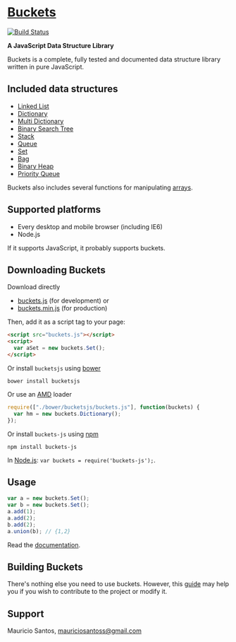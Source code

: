 # [Buckets](https://github.com/mauriciosantos/buckets/)

[![Build Status](https://travis-ci.org/mauriciosantos/Buckets-JS.svg?branch=master)](https://travis-ci.org/mauriciosantos/Buckets-JS)

**A JavaScript Data Structure Library**

Buckets is a complete, fully tested and documented data structure library written in pure JavaScript.

## Included data structures

- [Linked List](http://mauriciosantos.github.io/Buckets-JS/symbols/buckets.LinkedList.html)
- [Dictionary](http://mauriciosantos.github.io/Buckets-JS/symbols/buckets.Dictionary.html)
- [Multi Dictionary](http://mauriciosantos.github.io/Buckets-JS/symbols/buckets.MultiDictionary.html)
- [Binary Search Tree](http://mauriciosantos.github.io/Buckets-JS/symbols/buckets.BSTree.html)
- [Stack](http://mauriciosantos.github.io/Buckets-JS/symbols/buckets.Stack.html)
- [Queue](http://mauriciosantos.github.io/Buckets-JS/symbols/buckets.Queue.html)
- [Set](http://mauriciosantos.github.io/Buckets-JS/symbols/buckets.Set.html)
- [Bag](http://mauriciosantos.github.io/Buckets-JS/symbols/buckets.Bag.html)
- [Binary Heap](http://mauriciosantos.github.io/Buckets-JS/symbols/buckets.Heap.html)
- [Priority Queue](http://mauriciosantos.github.io/Buckets-JS/symbols/buckets.PriorityQueue.html)

Buckets also includes several functions for manipulating [arrays](http://mauriciosantos.github.io/Buckets-JS/symbols/buckets.arrays.html).

## Supported platforms

- Every desktop and mobile browser (including IE6)
- Node.js

If it supports JavaScript, it probably supports buckets.

## Downloading Buckets

Download directly

- [buckets.js](https://github.com/mauriciosantos/Buckets-JS/releases/download/1.90.0/buckets.js) (for development) or
- [buckets.min.js](https://github.com/mauriciosantos/Buckets-JS/releases/download/1.90.0/buckets.min.js) (for production)

Then, add it as a script tag to your page:

```html
<script src="buckets.js"></script>
<script>
  var aSet = new buckets.Set();
</script>
```

Or install `bucketsjs` using [bower](http://bower.io/)

```shell
bower install bucketsjs
```

Or use an [AMD](https://github.com/amdjs/amdjs-api) loader

```javascript
require(["./bower/bucketsjs/buckets.js"], function(buckets) {
  var hm = new buckets.Dictionary();
});
```

Or install `buckets-js` using [npm](https://www.npmjs.com/)

```shell
npm install buckets-js
```

In [Node.js](https://nodejs.org/): `var buckets = require('buckets-js');`.

## Usage

```javascript
var a = new buckets.Set();
var b = new buckets.Set();
a.add(1);
a.add(2);
b.add(2);
a.union(b); // {1,2}
```
Read the [documentation](http://mauriciosantos.github.io/Buckets-JS/).

## Building Buckets

There's nothing else you need to use buckets. However, this [guide](./BUILD.md) may help you if you wish to contribute to the project or modify it.

## Support

Mauricio Santos, [mauriciosantoss@gmail.com](mailto:mauriciosantoss@gmail.com)
